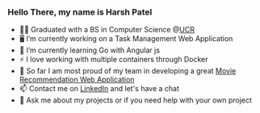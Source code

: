 ### Hello There, my name is Harsh Patel

- :man_student: Graduated with a BS in Computer Science @[UCR](https://www.ucr.edu/)
- :desktop_computer: I’m currently working on a Task Management Web Application
- 🌱 I’m currently learning Go with Angular js
-  	:zap: I love working with multiple containers through Docker
-  :file_folder: So far I am most proud of my team in developing a great [Movie Recommendation Web Application](https://github.com/CS179K-Summer23/cs179-project-moviecritics)
-  :mailbox: Contact me on [LinkedIn](https://www.linkedin.com/in/harshpateldev/) and let's have a chat
-  :memo: Ask me about my projects or if you need help with your own project
